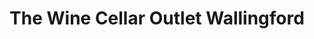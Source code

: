 ---
title: "The Wine Cellar Outlet Wallingford"
url: /wallingford/the-wine-cellar-outlet-wallingford/
shop: wine
---